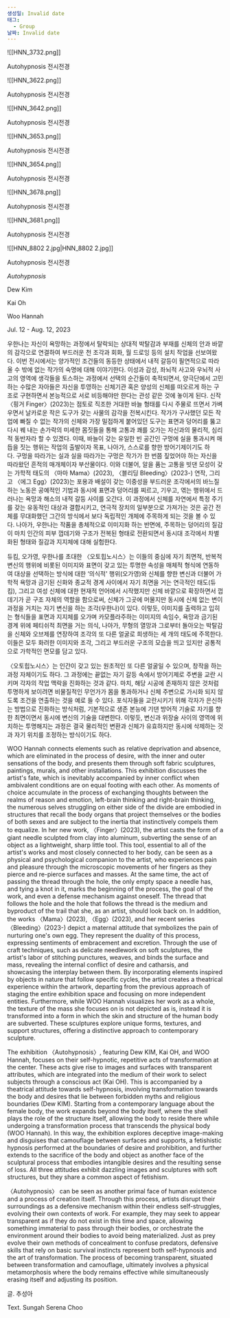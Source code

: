 ```yaml
---
생성일: Invalid date
태그:
  - Group
날짜: Invalid date
---
```

  

![[HNN_3732.png]]

Autohypnosis 전시전경

  

  

![[HNN_3622.png]]

Autohypnosis 전시전경

  

  

![[HNN_3642.png]]

Autohypnosis 전시전경

  

  

![[HNN_3653.png]]

Autohypnosis 전시전경

![[HNN_3654.png]]

Autohypnosis 전시전경

  

  

![[HNN_3678.png]]

Autohypnosis 전시전경

  

  

![[HNN_3681.png]]

Autohypnosis 전시전경

  

  

![[HNN_8802 2.jpg|HNN_8802 2.jpg]]

Autohypnosis 전시전경

  

_Autohypnosis_

Dew Kim

Kai Oh

Woo Hannah

Jul. 12 - Aug. 12, 2023

  

우한나는 자신이 욕망하는 과정에서 탈락되는 상대적 박탈감과 부재를 신체의 안과 바깥의 감각으로 연결하여 부드러운 천 조각과 회화, 월 드로잉 등의 설치 작업을 선보여왔다. 이번 전시에서는 양가적인 조건들의 동등한 상태에서 내적 갈등이 필연적으로 따라올 수 밖에 없는 작가의 숙명에 대해 이야기한다. 이성과 감성, 좌뇌적 사고와 우뇌적 사고의 영역에 생각들을 토스하는 과정에서 선택의 순간들이 축적되면서, 양극단에서 고민하는 수많은 자아들은 자신을 투영하는 신체기관 혹은 양성의 신체를 떠오르게 하는 구조로 구현하면서 본능적으로 서로 비등해야만 한다는 관성 같은 것에 놓이게 된다. 신작 〈핑거 Finger〉(2023)는 점토로 직조한 거대한 바늘 형태를 다시 주물로 뜨면서 가벼우면서 날카로운 작은 도구가 갖는 사물의 감각을 전복시킨다. 작가가 구사했던 모든 작업에 빠질 수 없는 작가의 신체와 가장 밀접하게 붙어있던 도구는 표면과 덩어리를 뚫고 다시 꿰 내는 손가락의 미세한 몸짓들을 통해 고통과 쾌를 오가는 자신과의 물리적, 심리적 동반자라 할 수 있겠다. 이때, 바늘이 갖는 유일한 빈 공간인 구멍에 실을 통과시켜 매듭을 짓는 행위는 작업의 출발이자 목표, 나아가, 스스로를 향한 방어기제이기도 하다. 구멍을 따라가는 실과 실을 따라가는 구멍은 작가가 한 번쯤 짚었어야 하는 자신을 따라왔던 흔적의 매개체이자 부산물이다. 이와 더불어, 알을 품는 고통을 빗댄 모성이 갖는 가학적 태도의 〈마마 Mama〉(2023), 〈블리딩 Bleeding〉(2023-) 연작, 그리고 〈에그 Egg〉(2023)는 포용과 배설이 갖는 이중성을 부드러운 조각에서의 바느질하는 노동은 공예적인 기법과 동시에 표면과 덩어리를 찌르고, 기우고, 엮는 행위에서 드러나는 욕망과 해소의 내적 갈등 사이를 오간다. 이 과정에서 신체를 자연에서 특정 주기를 갖는 유동적인 대상과 결합시키고, 연극적 장치의 일부분으로 가져가는 것은 공간 전체를 무대화했던 그간의 방식에서 보다 독립적인 개체에 주목하게 되는 것을 볼 수 있다. 나아가, 우한나는 작품을 총체적으로 이미지화 하는 반면에, 주목하는 덩어리의 질감이 마치 인간의 피부 껍데기와 구조가 전복된 형태로 전환되면서 동시대 조각에서 차별화된 형태와 질감과 지지체에 대해 실험한다.

  

듀킴, 오가영, 우한나를 초대한 〈오토힙노시스〉는 이들의 중심에 자기 최면적, 반복적 변신의 행위에 비롯된 이미지와 표면이 갖고 있는 투명한 속성을 매체적 형식에 연동하여 대상을 선택하는 방식에 대한 ‘의식적' 행위(오가영)와 신체를 향한 변신과 더불어 가학적 욕망과 금기된 신화와 종교적 경계 사이에서 자기 최면을 거는 연극적인 태도(듀킴), 그리고 여성 신체에 대한 현재적 언어에서 시작했지만 신체 바깥으로 확장하면서 껍데기가 곧 구조 자체의 역할을 함으로써, 신체가 그곳에 머물지만 동시에 신체 없는 변이 과정을 거치는 자기 변신을 하는 조각(우한나)이 있다. 이렇듯, 이미지를 출력하고 입히는 형식들을 표면과 지지체를 오가며 카모플라주하는 이미지의 속임수, 욕망과 금기된 경계 위에 페티쉬적 최면을 거는 의식, 나아가, 무형의 열망과 그로부터 돌아오는 박탈감을 신체와 오브제를 연장하여 조각의 또 다른 얼굴로 희생하는 세 개의 태도에 주목한다. 이들은 모두 화려한 이미지와 조각, 그리고 부드러운 구조의 모습을 띄고 있지만 공통적으로 가학적인 면모를 담고 있다.

  

〈오토힙노시스〉는 인간이 갖고 있는 원초적인 또 다른 얼굴일 수 있으며, 창작을 하는 과정 자체이기도 하다. 그 과정에는 끝없는 자기 갈등 속에서 방어기제로 주변을 교란 시키며 각자의 작업 맥락을 진화하는 것과 같다. 마치, 해당 시공에 존재하지 않은 것처럼 투명하게 보이려면 비물질적인 무언가가 몸을 통과하거나 신체 주변으로 가시화 되지 않도록 조건을 연출하는 것을 예로 들 수 있다. 포식자들을 교란시키기 위해 각자가 은신하는 방법으로 진화하는 방식처럼, 기본적으로 생존 본능에 기댄 방어적 기술로 자기를 향한 최면이면서 동시에 변신의 기술을 대변한다. 이렇듯, 변신과 위장술 사이의 영역에 위치하는 투명해지는 과정은 결국 물리적인 변환과 신체가 유효하지만 동시에 삭제하는 것과 자기 위치를 조정하는 방식이기도 하다.

  

WOO Hannah connects elements such as relative deprivation and absence, which are eliminated in the process of desire, with the inner and outer sensations of the body, and presents them through soft fabric sculptures, paintings, murals, and other installations. This exhibition discusses the artist's fate, which is inevitably accompanied by inner conflict when ambivalent conditions are on equal footing with each other. As moments of choice accumulate in the process of exchanging thoughts between the realms of reason and emotion, left-brain thinking and right-brain thinking, the numerous selves struggling on either side of the divide are embodied in structures that recall the body organs that project themselves or the bodies of both sexes and are subject to the inertia that instinctively compels them to equalize. In her new work, 〈Finger〉(2023), the artist casts the form of a giant needle sculpted from clay into aluminum, subverting the sense of an object as a lightweight, sharp little tool. This tool, essential to all of the artist's works and most closely connected to her body, can be seen as a physical and psychological companion to the artist, who experiences pain and pleasure through the microscopic movements of her fingers as they pierce and re-pierce surfaces and masses. At the same time, the act of passing the thread through the hole, the only empty space a needle has, and tying a knot in it, marks the beginning of the process, the goal of the work, and even a defense mechanism against oneself. The thread that follows the hole and the hole that follows the thread is the medium and byproduct of the trail that she, as an artist, should look back on. In addition, the works 〈Mama〉(2023), 〈Egg〉(2023), and her recent series 〈Bleeding〉(2023-) depict a maternal attitude that symbolizes the pain of nurturing one's own egg. They represent the duality of this process, expressing sentiments of embracement and excretion. Through the use of craft techniques, such as delicate needlework on soft sculptures, the artist's labor of stitching punctures, weaves, and binds the surface and mass, revealing the internal conflict of desire and catharsis, and showcasing the interplay between them. By incorporating elements inspired by objects in nature that follow specific cycles, the artist creates a theatrical experience within the artwork, departing from the previous approach of staging the entire exhibition space and focusing on more independent entities. Furthermore, while WOO Hannah visualizes her work as a whole, the texture of the mass she focuses on is not depicted as is, instead it is transformed into a form in which the skin and structure of the human body are subverted. These sculptures explore unique forms, textures, and support structures, offering a distinctive approach to contemporary sculpture.

  

The exhibition 〈Autohypnosis〉, featuring Dew KIM, Kai OH, and WOO Hannah, focuses on their self-hypnotic, repetitive acts of transformation at the center. These acts give rise to images and surfaces with transparent attributes, which are integrated into the medium of their work to select subjects through a conscious act (Kai OH). This is accompanied by a theatrical attitude towards self-hypnosis, involving transformation towards the body and desires that lie between forbidden myths and religious boundaries (Dew KIM). Starting from a contemporary language about the female body, the work expands beyond the body itself, where the shell plays the role of the structure itself, allowing the body to reside there while undergoing a transformation process that transcends the physical body (WOO Hannah). In this way, the exhibition explores deceptive image-making and disguises that camouflage between surfaces and supports, a fetishistic hypnosis performed at the boundaries of desire and prohibition, and further extends to the sacrifice of the body and object as another face of the sculptural process that embodies intangible desires and the resulting sense of loss. All three attitudes exhibit dazzling images and sculptures with soft structures, but they share a common aspect of fetishism.

  

〈Autohypnosis〉 can be seen as another primal face of human existence and a process of creation itself. Through this process, artists disrupt their surroundings as a defensive mechanism within their endless self-struggles, evolving their own contexts of work. For example, they may seek to appear transparent as if they do not exist in this time and space, allowing something immaterial to pass through their bodies, or orchestrate the environment around their bodies to avoid being materialized. Just as prey evolve their own methods of concealment to confuse predators, defensive skills that rely on basic survival instincts represent both self-hypnosis and the art of transformation. The process of becoming transparent, situated between transformation and camouflage, ultimately involves a physical metamorphosis where the body remains effective while simultaneously erasing itself and adjusting its position.

  

글. 추성아

Text. Sungah Serena Choo